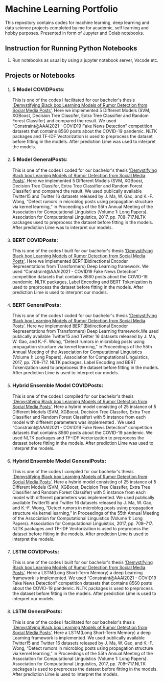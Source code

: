 <h1> Machine Learning Portfolio </h1>
<p>This repository contains codes for machine learning, deep learning and data science projects completed by me for academic, self learning and hobby purposes. Presented in form of Jupyter and Colab notebooks.</p>

<h2> Instruction for Running Python Notebooks</h2>
<ol>
<li> Run notebooks as usual by using a jupyter notebook server, Vscode etc. </li>
</ol>
<h2> Projects or Notebooks</h2>
<ol>
  <li> <h3>5 Model COVIDPosts:</h3> This is one of the codes I facilitated for our bachelor's thesis <a href="https://ieeexplore.ieee.org/document/9666567">'Demystifying Black box Learning Models of Rumor Detection from Social Media Posts'</a>. Here we implemented 5 Different Models (SVM, XGBoost, Decision Tree Classifer, Extra Tree Classifier and Random Forest Classifer) and compared the result. We used “Constraint@AAAI2021 - COVID19 Fake News Detection” competition datasets that contains 8560 posts about the COVID-19 pandemic. NLTK packages and TF-IDF Vectorization is used to preprocess the dataset before fitting in the models. After prediction Lime was used to interpret the models. </li>
  
  <li> <h3>5 Model GeneralPosts:</h3> This is one of the codes I coded for our bachelor's thesis <a href="https://ieeexplore.ieee.org/document/9666567">'Demystifying Black box Learning Models of Rumor Detection from Social Media Posts'</a>. Here we implemented 5 Different Models (SVM, XGBoost, Decision Tree Classifer, Extra Tree Classifier and Random Forest Classifer) and compared the result. We used publically available Twitter15 and Twitter 16 datasets released by J. Ma, W. Gao, and K.-F. Wong, “Detect rumors in microblog posts using propagation structure via kernel learning,” in Proceedings of the 55th Annual Meeting of the Association for Computational Linguistics (Volume 1: Long Papers). Association for Computational Linguistics, 2017, pp. 708–717.NLTK packages used to preprocess the dataset before fitting in the models. After prediction Lime was to interpret our models. </li>
  
  <li> <h3>BERT COVIDPosts:</h3> This is one of the codes I built for our bachelor's thesis <a href="https://ieeexplore.ieee.org/document/9666567">'Demystifying Black box Learning Models of Rumor Detection from Social Media Posts'</a>. Here we implemented BERT(Bidirectional Encoder Representations from Transformers) Deep Learning framework. We used “Constraint@AAAI2021 - COVID19 Fake News Detection” competition datasets that contains 8560 posts about the COVID-19 pandemic. NLTK packages, Label Encoding and BERT Tokenization is used to preprocess the dataset before fitting in the models. After prediction Lime is used to interpret our models. </li>
  
  <li> <h3>BERT GeneralPosts:</h3> This is one of the codes I coded for our bachelor's thesis <a href="https://ieeexplore.ieee.org/document/9666567">'Demystifying Black box Learning Models of Rumor Detection from Social Media Posts'</a>. Here we implemented BERT(Bidirectional Encoder Representations from Transformers) Deep Learning framework.We used publically available Twitter15 and Twitter 16 datasets released by J. Ma, W. Gao, and K.-F. Wong, “Detect rumors in microblog posts using propagation structure via kernel learning,” in Proceedings of the 55th Annual Meeting of the Association for Computational Linguistics (Volume 1: Long Papers). Association for Computational Linguistics, 2017, pp. 708–717. NLTK packages, Label Encoding and BERT Tokenization used to preprocess the dataset before fitting in the models. After prediction Lime is used to interpret our models. </li>
  
  <li> <h3>Hybrid Ensemble Model COVIDPosts:</h3> This is one of the codes I compiled for our bachelor's thesis <a href="https://ieeexplore.ieee.org/document/9666567">'Demystifying Black box Learning Models of Rumor Detection from Social Media Posts'</a>. Here a hybrid model consisting of 25 instance of 5 Different Models (SVM, XGBoost, Decision Tree Classifer, Extra Tree Classifier and Random Forest Classifer) with 5 instance from each model with different parameters was implemented . We used “Constraint@AAAI2021 - COVID19 Fake News Detection” competition datasets that contains 8560 posts about the COVID-19 pandemic. We used NLTK packages and TF-IDF Vectorization to preprocess the dataset before fitting in the models. After prediction Lime was used to interpret the models. </li>
  
  <li> <h3>Hybrid Ensemble Model GeneralPosts:</h3> This is one of the codes I compiled for our bachelor's thesis <a href="https://ieeexplore.ieee.org/document/9666567">'Demystifying Black box Learning Models of Rumor Detection from Social Media Posts'</a>. Here a hybrid model consisting of 25 instance of 5 Different Models (SVM, XGBoost, Decision Tree Classifer, Extra Tree Classifier and Random Forest Classifer) with 5 instance from each model with different parameters was implemented. We used publically available Twitter15 and Twitter 16 datasets released by J. Ma, W. Gao, and K.-F. Wong, “Detect rumors in microblog posts using propagation structure via kernel learning,” in Proceedings of the 55th Annual Meeting of the Association for Computational Linguistics (Volume 1: Long Papers). Association for Computational Linguistics, 2017, pp. 708–717. NLTK packages and TF-IDF Vectorization is used to preprocess the dataset before fitting in the models. After prediction Lime is used to interpret the models. </li>
  
  <li> <h3>LSTM COVIDPosts:</h3> This is one of the codes I built for our bachelor's thesis <a href="https://ieeexplore.ieee.org/document/9666567">'Demystifying Black box Learning Models of Rumor Detection from Social Media Posts'</a>. Here a LSTM(Long Short-Term Memory) a deep Learning framework is implemented. We used “Constraint@AAAI2021 - COVID19 Fake News Detection” competition datasets that contains 8560 posts about the COVID-19 pandemic. NLTK packages is used to preprocess the dataset before fitting in the models. After prediction Lime is used to interpret our models. </li>
  
  <li> <h3>LSTM GeneralPosts:</h3> This is one of the codes I facilitated for our bachelor's thesis <a href="https://ieeexplore.ieee.org/document/9666567">'Demystifying Black box Learning Models of Rumor Detection from Social Media Posts'</a>. Here a LSTM(Long Short-Term Memory) a deep Learning framework is implemented.  We used publically available Twitter15 and Twitter 16 datasets released by J. Ma, W. Gao, and K.-F. Wong, “Detect rumors in microblog posts using propagation structure via kernel learning,” in Proceedings of the 55th Annual Meeting of the Association for Computational Linguistics (Volume 1: Long Papers). Association for Computational Linguistics, 2017, pp. 708–717.NLTK packages is used to preprocess the dataset before fitting in the models. After prediction Lime is used to interpret the models. </li>
  
</ol>


<!-- Here are the codes we did for Demystifying Black box Learning Models of Rumor Detection from Social Media Posts
There is two types of dataset used one in for general social media posts and another one is Covid-19 related Social Media Posts. We used five Machine Learning Models ( SVC, XGBoost, Random Forest, Extra Random Tree Classifier, Decision Tree Classifier) separately and also created a hybrid ensemble model consisting to all five models five times and two Deep Learning Models (LSTM and Bert) to predict rumor and non-rumor labels from that posts in the datasets. -->
